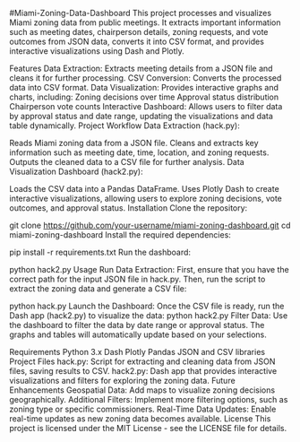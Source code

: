 #Miami-Zoning-Data-Dashboard
This project processes and visualizes Miami zoning data from public meetings. It extracts important information such as meeting dates, chairperson details, zoning requests, and vote outcomes from JSON data, converts it into CSV format, and provides interactive visualizations using Dash and Plotly.

Features
Data Extraction: Extracts meeting details from a JSON file and cleans it for further processing.
CSV Conversion: Converts the processed data into CSV format.
Data Visualization: Provides interactive graphs and charts, including:
Zoning decisions over time
Approval status distribution
Chairperson vote counts
Interactive Dashboard: Allows users to filter data by approval status and date range, updating the visualizations and data table dynamically.
Project Workflow
Data Extraction (hack.py):

Reads Miami zoning data from a JSON file.
Cleans and extracts key information such as meeting date, time, location, and zoning requests.
Outputs the cleaned data to a CSV file for further analysis.
Data Visualization Dashboard (hack2.py):

Loads the CSV data into a Pandas DataFrame.
Uses Plotly Dash to create interactive visualizations, allowing users to explore zoning decisions, vote outcomes, and approval status.
Installation
Clone the repository:

git clone https://github.com/your-username/miami-zoning-dashboard.git
cd miami-zoning-dashboard
Install the required dependencies:

pip install -r requirements.txt
Run the dashboard:

python hack2.py
Usage
Run Data Extraction: First, ensure that you have the correct path for the input JSON file in hack.py. Then, run the script to extract the zoning data and generate a CSV file:

python hack.py
Launch the Dashboard: Once the CSV file is ready, run the Dash app (hack2.py) to visualize the data:
python hack2.py
Filter Data: Use the dashboard to filter the data by date range or approval status. The graphs and tables will automatically update based on your selections.

Requirements
Python 3.x
Dash
Plotly
Pandas
JSON and CSV libraries
Project Files
hack.py: Script for extracting and cleaning data from JSON files, saving results to CSV.
hack2.py: Dash app that provides interactive visualizations and filters for exploring the zoning data.
Future Enhancements
Geospatial Data: Add maps to visualize zoning decisions geographically.
Additional Filters: Implement more filtering options, such as zoning type or specific commissioners.
Real-Time Data Updates: Enable real-time updates as new zoning data becomes available.
License
This project is licensed under the MIT License - see the LICENSE file for details.
